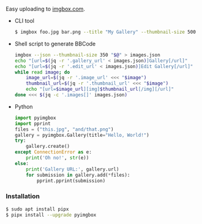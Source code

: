 Easy uploading to [imgbox.com](https://imgbox.com/).

- CLI tool

    ```sh
    $ imgbox foo.jpg bar.png --title "My Gallery" --thumbnail-size 500
    ```

- Shell script to generate BBCode

    ```sh
    imgbox --json --thumbnail-size 350 "$@" > images.json
    echo "[url=$(jq -r '.gallery_url' < images.json)]Gallery[/url]"
    echo "[url=$(jq -r '.edit_url' < images.json)]Edit Gallery[/url]"
    while read image; do
        image_url=$(jq -r '.image_url' <<< "$image")
        thumbnail_url=$(jq -r '.thumbnail_url' <<< "$image")
        echo "[url=$image_url][img]$thumbnail_url[/img][/url]"
    done <<< $(jq -c '.images[]' images.json)
    ```

- Python

    ```python
    import pyimgbox
    import pprint
    files = ("this.jpg", "and/that.png")
    gallery = pyimgbox.Gallery(title="Hello, World!")
    try:
        gallery.create()
    except ConnectionError as e:
        print('Oh no!', str(e))
    else:
        print('Gallery URL:', gallery.url)
        for submission in gallery.add(*files):
            pprint.pprint(submission)
    ```

### Installation

```sh
$ sudo apt install pipx
$ pipx install --upgrade pyimgbox
```
